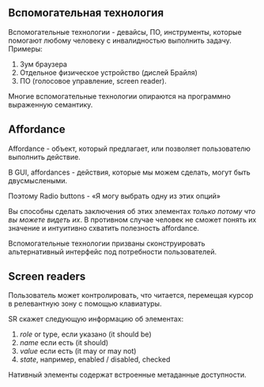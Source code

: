 ## Вспомогательная технология

Вспомогательные технологии - девайсы, ПО, инструменты, которые помогают любому человеку с инвалидностью выполнить задачу.
Примеры:

1. Зум браузера
2. Отдельное физическое устройство (дислей Брайля)
3. ПО (голосовое управление, screen reader).

Многие вспомогательные технологии опираются на программно выраженную семантику.

## Affordance

Affordance - объект, который предлагает, или позволяет пользователю выполнить действие.

В GUI, affordances - действия, которые мы можем сделать, могут быть двусмыслеными.

Поэтому Radio buttons - «Я могу выбрать одну из этих опций»

Вы способны сделать заключения об этих элементах *только потому что вы можете видеть их*. В противном случае человек не сможет понять их значение и интуитивно схватить полезность affordance.

Вспомогательные технологии призваны сконструировать альтернативный интерфейс под потребности пользователей.

## Screen readers

Пользователь может контролировать, что читается, перемещая курсор в релевантную зону с помощью клавиатуры.

SR скажет следующую информацию об элементах:

1. *role* or type, если указано (it should be)
2. *name* если есть (it should)
3. *value* если есть (it may or may not)
4. *state*, например, enabled / disabled, checked

Нативный элементы содержат встроенные метаданные доступности.